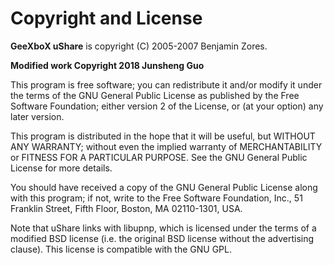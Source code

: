 Copyright and License
=====================

**GeeXboX uShare** is copyright (C) 2005-2007 Benjamin Zores.

**Modified work Copyright 2018 Junsheng Guo**

This program is free software; you can redistribute it and/or modify it
under the terms of the GNU General Public License as published by the Free
Software Foundation; either version 2 of the License, or (at your option)
any later version.

This program is distributed in the hope that it will be useful, but WITHOUT
ANY WARRANTY; without even the implied warranty of MERCHANTABILITY or
FITNESS FOR A PARTICULAR PURPOSE.  See the GNU General Public License for
more details.

You should have received a copy of the GNU General Public License along
with this program; if not, write to the Free Software Foundation, Inc., 51
Franklin Street, Fifth Floor, Boston, MA 02110-1301, USA.

Note that uShare links with libupnp, which is licensed under the
terms of a modified BSD license (i.e. the original BSD license without the
advertising clause). This license is compatible with the GNU GPL.